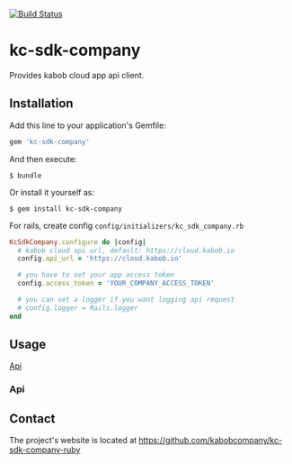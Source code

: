 [![Build Status](https://ci.kabob.io/api/badges/kabobcompany/kc-sdk-company-ruby/status.svg)](https://ci.kabob.io/kabobcompany/kc-sdk-company-ruby)
# kc-sdk-company
Provides kabob cloud app api client.

## Installation

Add this line to your application's Gemfile:

```ruby
gem 'kc-sdk-company'
```

And then execute:

    $ bundle

Or install it yourself as:

    $ gem install kc-sdk-company

For rails, create config `config/initializers/kc_sdk_company.rb`

```ruby
KcSdkCompany.configure do |config|
  # kabob cloud api url, default: https://cloud.kabob.io
  config.api_url = 'https://cloud.kabob.io'

  # you have to set your app access token
  config.access_token = 'YOUR_COMPANY_ACCESS_TOKEN'

  # you can set a logger if you want logging api request
  # config.logger = Rails.logger
end

```

## Usage

[Api](#api)

### Api

## Contact
The project's website is located at https://github.com/kabobcompany/kc-sdk-company-ruby
